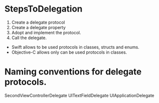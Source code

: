 # StepsToDelegation

1. Create a delegate protocol
2. Create a delegate property
3. Adopt and implement the protocol.
4. Call the delegate.

- Swift allows to be used protocols in classes, structs and enums.
- Objective-C allows only can be used protocols in classes.

# Naming conventions for delegate protocols.

SecondViewControllerDelegate
UITextFieldDelegate
UIApplicationDelegate

